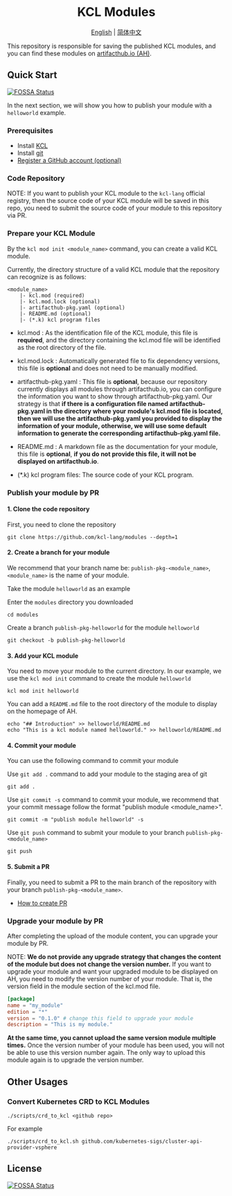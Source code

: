 <h1 align="center">KCL Modules</h1>

<p align="center">
<a href="./README.md">English</a> | <a href="./README-zh.md">简体中文</a>

This repository is responsible for saving the published KCL modules, and you can find these modules on [artifacthub.io (AH)](https://artifacthub.io/).

## Quick Start
[![FOSSA Status](https://app.fossa.com/api/projects/git%2Bgithub.com%2Fkcl-lang%2Fmodules.svg?type=shield)](https://app.fossa.com/projects/git%2Bgithub.com%2Fkcl-lang%2Fmodules?ref=badge_shield)


In the next section, we will show you how to publish your module with a `helloworld` example.

### Prerequisites

- Install [KCL](https://kcl-lang.io/docs/user_docs/getting-started/install)
- Install [git](https://git-scm.com/book/en/v2/Getting-Started-Installing-Git)
- [Register a GitHub account (optional)](https://docs.github.com/en/get-started/signing-up-for-github/signing-up-for-a-new-github-account)

### Code Repository

NOTE: If you want to publish your KCL module to the `kcl-lang` official registry, then the source code of your KCL module will be saved in this repo, you need to submit the source code of your module to this repository via PR.

### Prepare your KCL Module

By the `kcl mod init <module_name>` command, you can create a valid KCL module.

Currently, the directory structure of a valid KCL module that the repository can recognize is as follows:

```text
<module_name>
    |- kcl.mod (required)
    |- kcl.mod.lock (optional)
    |- artifacthub-pkg.yaml (optional)
    |- README.md (optional)
    |- (*.k) kcl program files
```

- kcl.mod : As the identification file of the KCL module, this file is **required**, and the directory containing the kcl.mod file will be identified as the root directory of the file.

- kcl.mod.lock : Automatically generated file to fix dependency versions, this file is **optional** and does not need to be manually modified.

- artifacthub-pkg.yaml : This file is **optional**, because our repository currently displays all modules through artifacthub.io, you can configure the information you want to show through artifacthub-pkg.yaml. Our strategy is that **if there is a configuration file named artifacthub-pkg.yaml in the directory where your module's kcl.mod file is located, then we will use the artifacthub-pkg.yaml you provided to display the information of your module, otherwise, we will use some default information to generate the corresponding artifacthub-pkg.yaml file.**

- README.md : A markdown file as the documentation for your module, this file is **optional**, **if you do not provide this file, it will not be displayed on artifacthub.io**.

- (*.k) kcl program files: The source code of your KCL program.

### Publish your module by PR

#### 1. Clone the code repository

First, you need to clone the repository

```shell
git clone https://github.com/kcl-lang/modules --depth=1
```

#### 2. Create a branch for your module

We recommend that your branch name be: `publish-pkg-<module_name>`, `<module_name>` is the name of your module.

Take the module `helloworld` as an example

Enter the `modules` directory you downloaded

```shell
cd modules
```

Create a branch `publish-pkg-helloworld` for the module `helloworld`

```shell
git checkout -b publish-pkg-helloworld
```

#### 3. Add your KCL module

You need to move your module to the current directory. In our example, we use the `kcl mod init` command to create the module `helloworld`

```shell
kcl mod init helloworld
```

You can add a `README.md` file to the root directory of the module to display on the homepage of AH.

```shell
echo "## Introduction" >> helloworld/README.md
echo "This is a kcl module named helloworld." >> helloworld/README.md
```

#### 4. Commit your module

You can use the following command to commit your module

Use `git add .` command to add your module to the staging area of git

```shell
git add .
```

Use `git commit -s` command to commit your module, we recommend that your commit message follow the format "publish module <module_name>".

```shell
git commit -m "publish module helloworld" -s
```

Use `git push` command to submit your module to your branch `publish-pkg-<module_name>`

```shell
git push
```

#### 5. Submit a PR

Finally, you need to submit a PR to the main branch of the repository with your branch `publish-pkg-<module_name>`.

- [How to create PR](https://docs.github.com/en/pull-requests/collaborating-with-pull-requests/proposing-changes-to-your-work-with-pull-requests/creating-a-pull-request)

### Upgrade your module by PR

After completing the upload of the module content, you can upgrade your module by PR.

NOTE: **We do not provide any upgrade strategy that changes the content of the module but does not change the version number.** If you want to upgrade your module and want your upgraded module to be displayed on AH, you need to modify the version number of your module. That is, the version field in the module section of the kcl.mod file.

```toml
[package]
name = "my_module"
edition = "*"
version = "0.1.0" # change this field to upgrade your module
description = "This is my module."
```

**At the same time, you cannot upload the same version module multiple times.** Once the version number of your module has been used, you will not be able to use this version number again. The only way to upload this module again is to upgrade the version number.

## Other Usages

### Convert Kubernetes CRD to KCL Modules

```shell
./scripts/crd_to_kcl <github repo>
```

For example

```shell
./scripts/crd_to_kcl.sh github.com/kubernetes-sigs/cluster-api-provider-vsphere
```


## License
[![FOSSA Status](https://app.fossa.com/api/projects/git%2Bgithub.com%2Fkcl-lang%2Fmodules.svg?type=large)](https://app.fossa.com/projects/git%2Bgithub.com%2Fkcl-lang%2Fmodules?ref=badge_large)